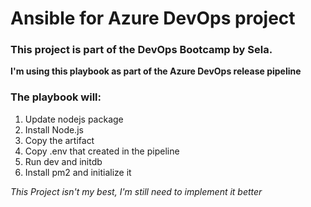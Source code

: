 # Ansible for Azure DevOps project
### This project is part of the DevOps Bootcamp by Sela.

**I'm using this playbook as part of the Azure DevOps release pipeline**
### The playbook will:
1. Update nodejs package
2. Install Node.js
3. Copy the artifact
4. Copy .env that created in the pipeline
5. Run dev and initdb
6. Install pm2 and initialize it



*This Project isn't my best, I'm still need to implement it better*


